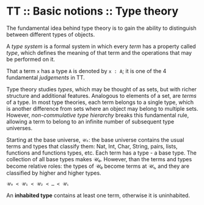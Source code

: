 # TT :: Basic notions :: Type theory

The fundamental idea behind type theory is to gain the ability to distinguish between different types of objects.

A *type system* is a formal system in which every *term* has a property called *type*, which defines the meaning of that term and the operations that may be performed on it.

That a term `x` has a type `A` is denoted by `x : A`; it is one of the 4 fundamental *judgements* in TT.

Type theory studies *types*, which may be thought of as sets, but with richer structure and additional features. Analogous to elements of a set, are *terms* of a type. In most type theories, each term belongs to a single type, which is another difference from sets where an object may belong to multiple sets. However, *non-commulative type hierarchy* breaks this fundamental rule, allowing a term to belong to an infinite number of subsequent type universes.

Starting at the base universe, `𝒰₀`: the base universe contains the usual terms and types that classify them: Nat, Int, Char, String, pairs, lists, functions and functions types, etc. Each term has a type - a base type. The collection of all base types makes 𝒰₀. However, than the terms and types become relative roles: the types of 𝒰₀ become terms at 𝒰₁, and they are classified by higher and higher types.

    𝒰₀ < 𝒰₁ < 𝒰₂ < … < 𝒰ᵢ

An **inhabited type** contains at least one term, otherwise it is uninhabited.
